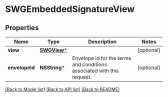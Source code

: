 # SWGEmbeddedSignatureView

## Properties
Name | Type | Description | Notes
------------ | ------------- | ------------- | -------------
**view** | [**SWGView***](SWGView.md) |  | [optional] 
**envelopeId** | **NSString*** | Envelope id for the terms and conditions associated with this request. | [optional] 

[[Back to Model list]](../README.md#documentation-for-models) [[Back to API list]](../README.md#documentation-for-api-endpoints) [[Back to README]](../README.md)


